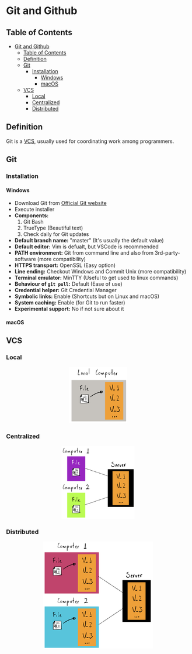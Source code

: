 # Git and Github

## Table of Contents
- [Git and Github](#git-and-github)
  - [Table of Contents](#table-of-contents)
  - [Definition](#definition)
  - [Git](#git)
    - [Installation](#installation)
      - [Windows](#windows)
      - [macOS](#macos)
  - [VCS](#vcs)
    - [Local](#local)
    - [Centralized](#centralized)
    - [Distributed](#distributed)


## Definition
Git is a [VCS](#VCS), usually used for coordinating work among programmers.

## Git

### Installation

#### Windows
- Download Git from [Official Git website](https://git-scm.com)
- Execute installer
- **Components:**
     1. Git Bash
     2. TrueType (Beautiful text)
     3. Check daily for Git updates
- **Default branch name:** "master" (It's usually the default value)
- **Default editor:** Vim is defualt, but VSCode is recommended
- **PATH environment:** Git from command line and also from 3rd-party-software (more compatibility)
- **HTTPS transport:** OpenSSL (Easy option)
- **Line ending:** Checkout Windows and Commit Unix (more compatibility)
- **Terminal emulator:** MinTTY (Useful to get used to linux commands)
- **Behaviour of `git pull`:** Default (Ease of use)
- **Credential helper:** Git Credential Manager
- **Symbolic links:** Enable (Shortcuts but on Linux and macOS)
- **System caching:** Enable (for Git to run faster)
- **Experimental support:** No if not sure about it

#### macOS


## VCS

### Local

<p align="center">
  <img src="Images/VCS_local.png" alt="drawing" width="160"/>
</p>

### Centralized

<p align="center">
  <img src="Images/VCS_centralized.png" alt="drawing" width="200"/>
</p>

### Distributed

<p align="center">
  <img src="Images/VCS_distributed.png" alt="drawing" width="300"/>
</p>

